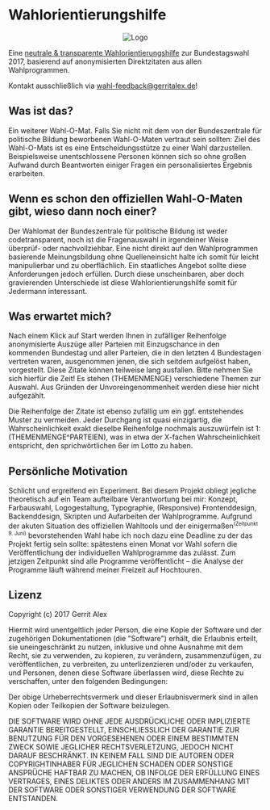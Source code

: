 # Wahlorientierungshilfe

<p align="center"><img src="https://github.com/ljosberinn/Wahlorientierungshilfe/blob/master/img/logo.png" alt="Logo" /></p>

Eine [ neutrale & transparente Wahlorientierungshilfe](https://wahl2017.gerritalex.de) zur Bundestagswahl 2017, basierend auf anonymisierten Direktzitaten aus allen Wahlprogrammen.

Kontakt ausschließlich via wahl-feedback@gerritalex.de!

## Was ist das?

Ein weiterer Wahl-O-Mat.
Falls Sie nicht mit dem von der Bundeszentrale für politische Bildung beworbenen Wahl-O-Maten vertraut sein sollten: Ziel des Wahl-O-Mats ist es eine Entscheidungsstütze zu einer Wahl darzustellen. Beispielsweise unentschlossene Personen können sich so ohne großen Aufwand durch Beantworten einiger Fragen ein personalisiertes Ergebnis erarbeiten.

## Wenn es schon den offiziellen Wahl-O-Maten gibt, wieso dann noch einer?

Der Wahlomat der Bundeszentrale für politische Bildung ist weder codetransparent, noch ist die Fragenauswahl in irgendeiner Weise überprüf- oder nachvollziehbar. Eine nicht direkt auf den Wahlprogrammen basierende Meinungsbildung ohne Quelleneinsicht halte ich somit für leicht manipulierbar und zu oberflächlich.
Ein staatliches Angebot sollte diese Anforderungen jedoch erfüllen. Durch diese unscheinbaren, aber doch gravierenden Unterschiede ist diese Wahlorientierungshilfe somit für Jedermann interessant.

## Was erwartet mich?

Nach einem Klick auf Start werden Ihnen in zufälliger Reihenfolge anonymisierte Auszüge aller Parteien mit Einzugschance in den kommenden Bundestag und aller Parteien, die in den letzten 4 Bundestagen vertreten waren, ausgenommen jenen, die sich seitdem aufgelöst haben, vorgestellt.
Diese Zitate können teilweise lang ausfallen. Bitte nehmen Sie sich hierfür die Zeit!
Es stehen (THEMENMENGE) verschiedene Themen zur Auswahl. Aus Gründen der Unvoreingenommenheit werden diese hier nicht aufgezählt.

Die Reihenfolge der Zitate ist ebenso zufällig um ein ggf. entstehendes Muster zu vermeiden. Jeder Durchgang ist quasi einzigartig, die Wahrscheinlichkeit exakt dieselbe Reihenfolge nochmals auszuwürfeln ist 1: (THEMENMENGE^PARTEIEN), was in etwa der X-fachen Wahrscheinlichkeit entspricht, den sprichwörtlichen 6er im Lotto zu haben.

## Persönliche Motivation

Schlicht und ergreifend ein Experiment. Bei diesem Projekt obliegt jegliche theoretisch auf ein Team aufteilbare Verantwortung bei mir: Konzept, Farbauswahl, Logogestaltung, Typographie, (Responsive) Frontenddesign, Backenddesign, Skripten und Aufarbeiten der Wahlprogramme. Aufgrund der akuten Situation des offiziellen Wahltools und der einigermaßen<sup style="font-size: 10px;">(Zeitpunkt 9. Juni)</sup> bevorstehenden Wahl habe ich noch dazu eine Deadline zu der das Projekt fertig sein sollte: spätestens einen Monat vor Wahl sofern die Veröffentlichung der individuellen Wahlprogramme das zulässt. Zum jetzigen Zeitpunkt sind alle Programme veröffentlicht – die Analyse der Programme läuft während meiner Freizeit auf Hochtouren.

## Lizenz

Copyright (c) 2017 Gerrit Alex

Hiermit wird unentgeltlich jeder Person, die eine Kopie der Software und der zugehörigen Dokumentationen (die "Software") erhält, die Erlaubnis erteilt, sie uneingeschränkt zu nutzen, inklusive und ohne Ausnahme mit dem Recht, sie zu verwenden, zu kopieren, zu verändern, zusammenzufügen, zu veröffentlichen, zu verbreiten, zu unterlizenzieren und/oder zu verkaufen, und Personen, denen diese Software überlassen wird, diese Rechte zu verschaffen, unter den folgenden Bedingungen:

Der obige Urheberrechtsvermerk und dieser Erlaubnisvermerk sind in allen Kopien oder Teilkopien der Software beizulegen.

DIE SOFTWARE WIRD OHNE JEDE AUSDRÜCKLICHE ODER IMPLIZIERTE GARANTIE BEREITGESTELLT, EINSCHLIESSLICH DER GARANTIE ZUR BENUTZUNG FÜR DEN VORGESEHENEN ODER EINEM BESTIMMTEN ZWECK SOWIE JEGLICHER RECHTSVERLETZUNG, JEDOCH NICHT DARAUF BESCHRÄNKT. IN KEINEM FALL SIND DIE AUTOREN ODER COPYRIGHTINHABER FÜR JEGLICHEN SCHADEN ODER SONSTIGE ANSPRÜCHE HAFTBAR ZU MACHEN, OB INFOLGE DER ERFÜLLUNG EINES VERTRAGES, EINES DELIKTES ODER ANDERS IM ZUSAMMENHANG MIT DER SOFTWARE ODER SONSTIGER VERWENDUNG DER SOFTWARE ENTSTANDEN.
